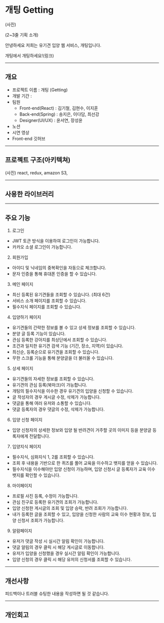 # 개팅 Getting

(사진)

(2~3줄 기획 소개)

안녕하세요 저희는 유기견 입양 웹 서비스, 개팅입니다.

개팅에서 개팅하세요!(링크)

---

## 개요
+ 프로젝트 이름 : 개팅 (Getting)
+ 개발 기간 : 
+ 팀원
    + Front-end(React) : 김기철, 김현수, 이지훈
    + Back-end(Spring) : 송지은, 이다담, 최선강
    + Designer(UI/UX) : 윤서연, 장성윤
+ 노션
+ 시연 영상
+ Front-end 깃허브

---

## 프로젝트 구조(아키텍쳐)
(사진)
react, redux, amazon S3,

---

## 사용한 라이브러리

---

## 주요 기능

1. 로그인
+ JWT 토큰 방식을 이용하여 로그인이 가능합니다.
+ 카카오 소셜 로그인이 가능합니다.

2. 회원가입
+ 아이디 및 닉네임의 중복확인을 자동으로 체크합니다.
+ 문자 인증을 통해 휴대폰 인증을 할 수 있습니다.

3. 메인 페이지
+ 최신 등록된 유기견들을 조회할 수 있습니다. (최대 6건)
+ 서비스 소개 페이지를 조회할 수 있습니다.
+ 필수지식 페이지를 조회할 수 있습니다.

4. 입양하기 페이지
+ 유기견들의 간략한 정보를 볼 수 있고 상세 정보를 조회할 수 있습니다.
+ 분양 글 등록 기능이 있습니다.
+ 관심 등록한 강아지를 최상단에서 조회할 수 있습니다.
+ 조건과 일치한 유기견 검색 기능 (기간, 장소, 지역)이 있습니다. 
+ 최신순, 등록순으로 유기견을 조회할 수 있습니다.
+ 무한 스크롤 기능을 통해 분양글을 더 불러올 수 있습니다.

5. 상세 페이지
+ 유기견들의 자세한 정보를 조회할 수 있습니다.
+ 유기견의 관심 등록(북마크)이 가능합니다.
+ 개팅의 필수지식을 이수한 경우 유기견의 입양을 신청할 수 있습니다.
+ 글 작성자의 경우 게시글 수정, 삭제가 가능합니다.
+ 댓글을 통해 여러 유저와 소통할 수 있습니다.
+ 댓글 등록자의 경우 댓글의 수정, 삭제가 가능합니다.

6. 입양 신청 페이지
+ 입양 신청자의 상세한 정보와 입양 될 반려견이 거주할 곳의 이미지 등을 분양글 등록자에게 전달합니다.

7. 입양지식 페이지
+ 필수지식, 심화지식 1, 2를 조회할 수 있습니다.
+ 조회 후 내용을 기반으로 한 퀴즈를 풀어 교육을 이수하고 뱃지를 얻을 수 있습니다.
+ 필수지식을 이수해야만 입양 신청이 가능하며, 입양 신청시 글 등록자가 교육 이수 뱃지를 확인할 수 있습니다.

8. 마이페이지
+ 프로필 사진 등록, 수정이 가능합니다.
+ 관심 친구로 등록한 유기견의 조회가 가능합니다.
+ 입양 신청한 게시글의 조회 및 입양 승락, 반려 조회가 가능합니다.
+ 내가 등록한 글을 조회할 수 있고, 입양을 신청한 사람의 교육 이수 현황과 정보, 입양 신청서 조회가 가능합니다.

9. 알람페이지
+ 유저가 댓글 작성 시 실시간 알림 확인이 가능합니다.
+ 댓글 알림의 경우 클릭 시 해당 게시글로 이동합니다.
+ 유저가 입양을 신청했을 경우 실시간 알림 확인이 가능합니다.
+ 입양 신청의 경우 클릭 시 해당 유저의 신청서를 조회할 수 있습니다.

---

## 개선사항

피드백이나 트러블 슈팅한 내용을 작성하면 될 것 같습니다.

---

## 개인회고

